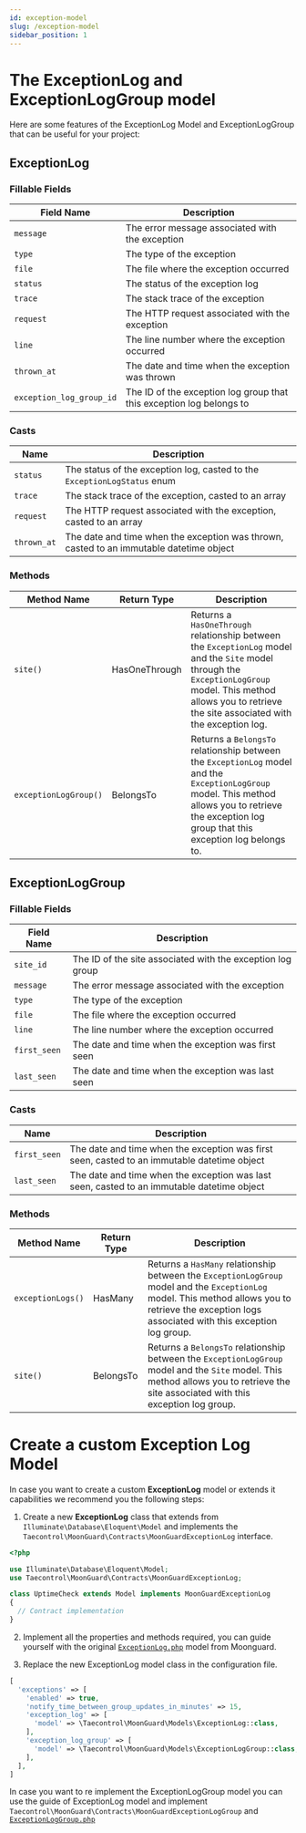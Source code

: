 ```yaml
---
id: exception-model
slug: /exception-model
sidebar_position: 1
---
```


# The ExceptionLog and ExceptionLogGroup model

Here are some features of the ExceptionLog Model and ExceptionLogGroup that can
be useful for your project:

## ExceptionLog

### Fillable Fields

| Field Name | Description |
| --- | --- |
| `message` | The error message associated with the exception |
| `type` | The type of the exception |
| `file` | The file where the exception occurred |
| `status` | The status of the exception log |
| `trace` | The stack trace of the exception |
| `request` | The HTTP request associated with the exception |
| `line` | The line number where the exception occurred |
| `thrown_at` | The date and time when the exception was thrown |
| `exception_log_group_id` | The ID of the exception log group that this exception log belongs to |

### Casts

| Name | Description |
| --- | --- |
| `status` | The status of the exception log, casted to the `ExceptionLogStatus` enum |
| `trace` | The stack trace of the exception, casted to an array |
| `request` | The HTTP request associated with the exception, casted to an array |
| `thrown_at` | The date and time when the exception was thrown, casted to an immutable datetime object |

### Methods

| Method Name | Return Type | Description |
| --- | --- | --- |
| `site()` | HasOneThrough | Returns a `HasOneThrough` relationship between the `ExceptionLog` model and the `Site` model through the `ExceptionLogGroup` model. This method allows you to retrieve the site associated with the exception log. |
| `exceptionLogGroup()` | BelongsTo | Returns a `BelongsTo` relationship between the `ExceptionLog` model and the `ExceptionLogGroup` model. This method allows you to retrieve the exception log group that this exception log belongs to. |

## ExceptionLogGroup

### Fillable Fields

| Field Name | Description |
| --- | --- |
| `site_id` | The ID of the site associated with the exception log group |
| `message` | The error message associated with the exception |
| `type` | The type of the exception |
| `file` | The file where the exception occurred |
| `line` | The line number where the exception occurred |
| `first_seen` | The date and time when the exception was first seen |
| `last_seen` | The date and time when the exception was last seen |

### Casts

| Name | Description |
| --- | --- |
| `first_seen` | The date and time when the exception was first seen, casted to an immutable datetime object |
| `last_seen` | The date and time when the exception was last seen, casted to an immutable datetime object |

### Methods

| Method Name | Return Type | Description |
| --- | --- | --- |
| `exceptionLogs()` | HasMany | Returns a `HasMany` relationship between the `ExceptionLogGroup` model and the `ExceptionLog` model. This method allows you to retrieve the exception logs associated with this exception log group. |
| `site()` | BelongsTo | Returns a `BelongsTo` relationship between the `ExceptionLogGroup` model and the `Site` model. This method allows you to retrieve the site associated with this exception log group. |

# Create a custom Exception Log Model

In case you want to create a custom **ExceptionLog** model or extends it
capabilities we recommend you the following steps:

1. Create a new **ExceptionLog** class that extends from
`Illuminate\Database\Eloquent\Model` and implements the
`Taecontrol\MoonGuard\Contracts\MoonGuardExceptionLog` interface.

```php
<?php

use Illuminate\Database\Eloquent\Model;
use Taecontrol\MoonGuard\Contracts\MoonGuardExceptionLog;

class UptimeCheck extends Model implements MoonGuardExceptionLog
{
  // Contract implementation
}
```

2. Implement all the properties and methods required, you can guide yourself
with the original [`ExceptionLog.php`](https://github.com/taecontrol/moonguard/blob/v0.1.0/src/Models/ExceptionLog.php) model from Moonguard.

3. Replace the new ExceptionLog model class in the configuration file.

```php
[
  'exceptions' => [
    'enabled' => true,
    'notify_time_between_group_updates_in_minutes' => 15,
    'exception_log' => [
      'model' => \Taecontrol\MoonGuard\Models\ExceptionLog::class,
    ],
    'exception_log_group' => [
      'model' => \Taecontrol\MoonGuard\Models\ExceptionLogGroup::class,
    ],
  ],
]
```

In case you want to re implement the ExceptionLogGroup model you can use the
guide of ExceptionLog model and implement
`Taecontrol\MoonGuard\Contracts\MoonGuardExceptionLogGroup` and [`ExceptionLogGroup.php`](https://github.com/taecontrol/moonguard/blob/v0.1.0/src/Models/ExceptionLogGroup.php)
